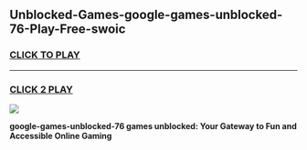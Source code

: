 
## Unblocked-Games-google-games-unblocked-76-Play-Free-swoic
<h3>
<a href="https://premium76.site?title=google-games-unblocked-76&ref=10A">CLICK TO PLAY</a></h3>
<hr>

<h3>
<a href="https://premium76.site?title=google-games-unblocked-76&ref=10A">CLICK 2 PLAY</a>
  
</h3>

<a href="https://premium76.site?title=google-games-unblocked-76&ref=10A"><img src="https://clearcache.store/games.png"></a>


**google-games-unblocked-76 games unblocked: Your Gateway to Fun and Accessible Online Gaming**
